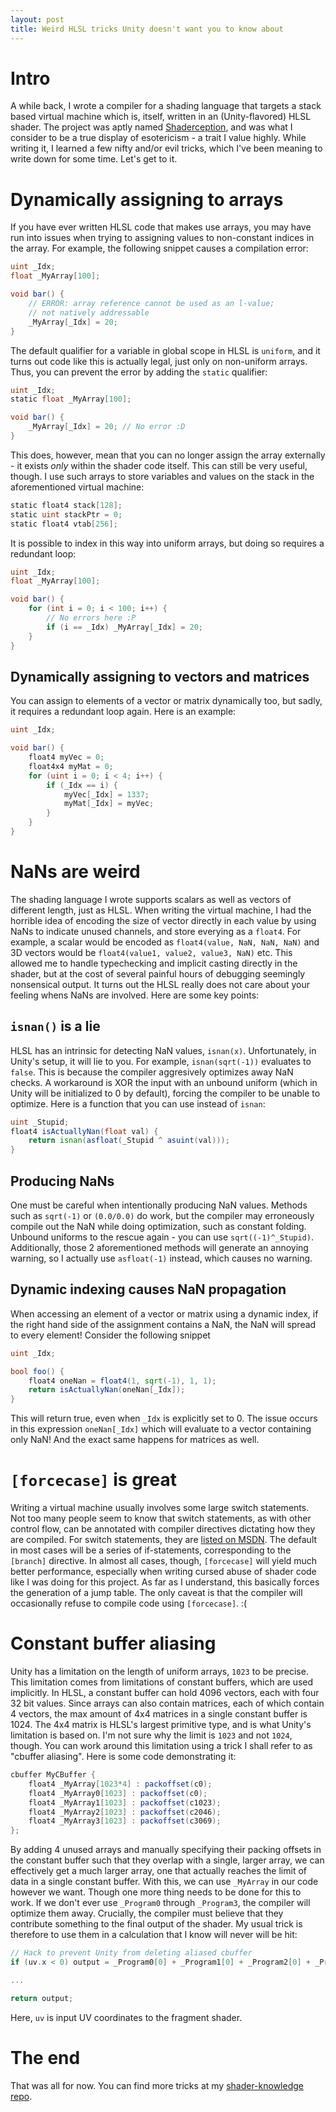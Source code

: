 ```yaml
---
layout: post
title: Weird HLSL tricks Unity doesn't want you to know about
---
```


# Intro
A while back, I wrote a compiler for a shading language that targets a stack based virtual machine which is, itself, written in an (Unity-flavored) HLSL shader. The project was aptly named [Shaderception](https://github.com/pema99/Shaderception), and was what I consider to be a true display of esotericism - a trait I value highly. While writing it, I learned a few nifty and/or evil tricks, which I've been meaning to write down for some time. Let's get to it.

# Dynamically assigning to arrays
If you have ever written HLSL code that makes use arrays, you may have run into issues when trying to assigning values to non-constant indices in the array. For example, the following snippet causes a compilation error:

```glsl
uint _Idx;
float _MyArray[100];

void bar() {
    // ERROR: array reference cannot be used as an l-value;
    // not natively addressable
    _MyArray[_Idx] = 20;
}
```

The default qualifier for a variable in global scope in HLSL is `uniform`, and it turns out code like this is actually legal, just only on non-uniform arrays. Thus, you can prevent the error by adding the `static` qualifier:

```glsl
uint _Idx;
static float _MyArray[100];

void bar() {
    _MyArray[_Idx] = 20; // No error :D
}
```

This does, however, mean that you can no longer assign the array externally - it exists _only_ within the shader code itself. This can still be very useful, though. I use such arrays to store variables and values on the stack in the aforementioned virtual machine:

```glsl
static float4 stack[128];
static uint stackPtr = 0;
static float4 vtab[256];
```

It is possible to index in this way into uniform arrays, but doing so requires a redundant loop:

```glsl
uint _Idx;
float _MyArray[100];

void bar() {
    for (int i = 0; i < 100; i++) {
        // No errors here :P
        if (i == _Idx) _MyArray[_Idx] = 20;
    }
}
```

## Dynamically assigning to vectors and matrices
You can assign to elements of a vector or matrix dynamically too, but sadly, it requires a redundant loop again. Here is an example:

```glsl
uint _Idx;

void bar() {
    float4 myVec = 0;
    float4x4 myMat = 0;
    for (uint i = 0; i < 4; i++) {
        if (_Idx == i) {
            myVec[_Idx] = 1337;
            myMat[_Idx] = myVec;
        }
    }
}
```

# NaNs are weird
The shading language I wrote supports scalars as well as vectors of different length, just as HLSL. When writing the virtual machine, I had the horrible idea of encoding the size of vector directly in each value by using NaNs to indicate unused channels, and store everying as a `float4`. For example, a scalar would be encoded as `float4(value, NaN, NaN, NaN)` and 3D vectors would be `float4(value1, value2, value3, NaN)` etc. This allowed me to handle typechecking and implicit casting directly in the shader, but at the cost of several painful hours of debugging seemingly nonsensical output. It turns out the HLSL really does not care about your feeling whens NaNs are involved. Here are some key points:

## `isnan()` is a lie
HLSL has an intrinsic for detecting NaN values, `isnan(x)`. Unfortunately, in Unity's setup, it will lie to you. For example, `isnan(sqrt(-1))` evaluates to `false`. This is because the compiler aggresively optimizes away NaN checks. A workaround is XOR the input with an unbound uniform (which in Unity will be initialized to 0 by default), forcing the compiler to be unable to optimize. Here is a function that you can use instead of `isnan`:

```glsl
uint _Stupid;
float4 isActuallyNan(float val) {
    return isnan(asfloat(_Stupid ^ asuint(val)));
}
```

## Producing NaNs
One must be careful when intentionally producing NaN values. Methods such as `sqrt(-1)` or `(0.0/0.0)` do work, but the compiler may erroneously compile out the NaN while doing optimization, such as constant folding. Unbound uniforms to the rescue again - you can use `sqrt((-1)^_Stupid)`. Additionally, those 2 aforementioned methods will generate an annoying warning, so I actually use `asfloat(-1)` instead, which causes no warning.

## Dynamic indexing causes NaN propagation
When accessing an element of a vector or matrix using a dynamic index, if the right hand side of the assignment contains a NaN, the NaN will spread to every element! Consider the following snippet

```glsl
uint _Idx;

bool foo() {
    float4 oneNan = float4(1, sqrt(-1), 1, 1);
    return isActuallyNan(oneNan[_Idx]);
}
```

This will return true, even when `_Idx` is explicitly set to 0. The issue occurs in this expression `oneNan[_Idx]` which will evaluate to a vector containing only NaN! And the exact same happens for matrices as well.

# `[forcecase]` is great
Writing a virtual machine usually involves some large switch statements. Not too many people seem to know that switch statements, as with other control flow, can be annotated with compiler directives dictating how they are compiled. For switch statements, they are [listed on MSDN](https://docs.microsoft.com/en-us/windows/win32/direct3dhlsl/dx-graphics-hlsl-switch). The default in most cases will be a series of if-statements, corresponding to the `[branch]` directive. In almost all cases, though, `[forcecase]` will yield much better performance, especially when writing cursed abuse of shader code like I was doing for this project. As far as I understand, this basically forces the generation of a jump table. The only caveat is that the compiler will occasionally refuse to compile code using `[forcecase]`. :(

# Constant buffer aliasing
Unity has a limitation on the length of uniform arrays, `1023` to be precise. This limitation comes from limitations of constant buffers, which are used implicitly. In HLSL, a constant buffer can hold 4096 vectors, each with four 32 bit values. Since arrays can also contain matrices, each of which contain 4 vectors, the max amount of 4x4 matrices in a single constant buffer is 1024. The 4x4 matrix is HLSL's largest primitive type, and is what Unity's limitation is based on. I'm not sure why the limit is `1023` and not `1024`, though. You can work around this limitation using a trick I shall refer to as "cbuffer aliasing". Here is some code demonstrating it:

```glsl
cbuffer MyCBuffer {
    float4 _MyArray[1023*4] : packoffset(c0);  
    float4 _MyArray0[1023] : packoffset(c0);
    float4 _MyArray1[1023] : packoffset(c1023);
    float4 _MyArray2[1023] : packoffset(c2046);
    float4 _MyArray3[1023] : packoffset(c3069);
};
```

By adding 4 unused arrays and manually specifying their packing offsets in the constant buffer such that they overlap with a single, larger array, we can effectively get a much larger array, one that actually reaches the limit of data in a single constant buffer. With this, we can use `_MyArray` in our code however we want. Though one more thing needs to be done for this to work. If we don't ever use `_Program0` through `_Program3`, the compiler will optimize them away. Crucially, the compiler must believe that they contribute something to the final output of the shader. My usual trick is therefore to use them in a calculation that I know will never will be hit:

```glsl
// Hack to prevent Unity from deleting aliased cbuffer
if (uv.x < 0) output = _Program0[0] + _Program1[0] + _Program2[0] + _Program3[0];

...

return output;
```
Here, `uv` is input UV coordinates to the fragment shader.

# The end
That was all for now. You can find more tricks at my [shader-knowledge repo](https://github.com/pema99/shader-knowledge).